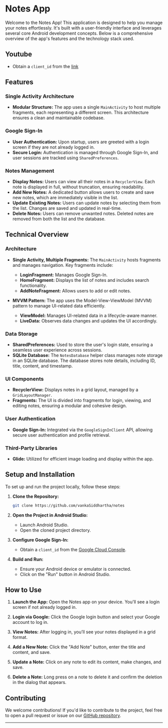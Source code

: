 # Notes App

Welcome to the Notes App! This application is designed to help you manage your notes effortlessly. It's built with a user-friendly interface and leverages several core Android development concepts. Below is a comprehensive overview of the app's features and the technology stack used.
## Youtube
 - Obtain a `client_id` from the [link](https://www.youtube.com/watch?v=IUufm9exn-k)

## Features

### Single Activity Architecture

- **Modular Structure:** The app uses a single `MainActivity` to host multiple fragments, each representing a different screen. This architecture ensures a clean and maintainable codebase.

### Google Sign-In

- **User Authentication:** Upon startup, users are greeted with a login screen if they are not already logged in. 
- **Secure Login:** Authentication is managed through Google Sign-In, and user sessions are tracked using `SharedPreferences`.

### Notes Management

- **Display Notes:** Users can view all their notes in a `RecyclerView`. Each note is displayed in full, without truncation, ensuring readability.
- **Add New Notes:** A dedicated button allows users to create and save new notes, which are immediately visible in the list.
- **Update Existing Notes:** Users can update notes by selecting them from the list. Changes are saved and updated in real-time.
- **Delete Notes:** Users can remove unwanted notes. Deleted notes are removed from both the list and the database.

## Technical Overview

### Architecture

- **Single Activity, Multiple Fragments:** The `MainActivity` hosts fragments and manages navigation. Key fragments include:
  - **LoginFragment:** Manages Google Sign-In.
  - **HomeFragment:** Displays the list of notes and includes search functionality.
  - **AddNoteFragment:** Allows users to add or edit notes.

- **MVVM Pattern:** The app uses the Model-View-ViewModel (MVVM) pattern to manage UI-related data efficiently.
  - **ViewModel:** Manages UI-related data in a lifecycle-aware manner.
  - **LiveData:** Observes data changes and updates the UI accordingly.

### Data Storage

- **SharedPreferences:** Used to store the user's login state, ensuring a seamless user experience across sessions.
- **SQLite Database:** The `NotesDatabase` helper class manages note storage in an SQLite database. The database stores note details, including ID, title, content, and timestamp.

### UI Components

- **RecyclerView:** Displays notes in a grid layout, managed by a `GridLayoutManager`.
- **Fragments:** The UI is divided into fragments for login, viewing, and editing notes, ensuring a modular and cohesive design.

### User Authentication

- **Google Sign-In:** Integrated via the `GoogleSignInClient` API, allowing secure user authentication and profile retrieval.

### Third-Party Libraries

- **Glide:** Utilized for efficient image loading and display within the app.

## Setup and Installation

To set up and run the project locally, follow these steps:

1. **Clone the Repository:**
   ```bash
   git clone https://github.com/vankaSiddhartha/notes
   ```

2. **Open the Project in Android Studio:**
   - Launch Android Studio.
   - Open the cloned project directory.

3. **Configure Google Sign-In:**
   - Obtain a `client_id` from the [Google Cloud Console](https://console.cloud.google.com/).

4. **Build and Run:**
   - Ensure your Android device or emulator is connected.
   - Click on the "Run" button in Android Studio.

## How to Use

1. **Launch the App:** Open the Notes app on your device. You'll see a login screen if not already logged in.
   
2. **Login via Google:** Click the Google login button and select your Google account to log in.

3. **View Notes:** After logging in, you’ll see your notes displayed in a grid format.

4. **Add a New Note:** Click the "Add Note" button, enter the title and content, and save.

5. **Update a Note:** Click on any note to edit its content, make changes, and save.

6. **Delete a Note:** Long press on a note to delete it and confirm the deletion in the dialog that appears.



## Contributing

We welcome contributions! If you'd like to contribute to the project, feel free to open a pull request or issue on our [GitHub repository](https://github.com/vankaSiddhartha/notes).

---

